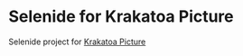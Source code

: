 # Selenide for Krakatoa Picture

Selenide project for [Krakatoa Picture](https://github.com/KrakatoaComCafe/krakatoa-pictures)